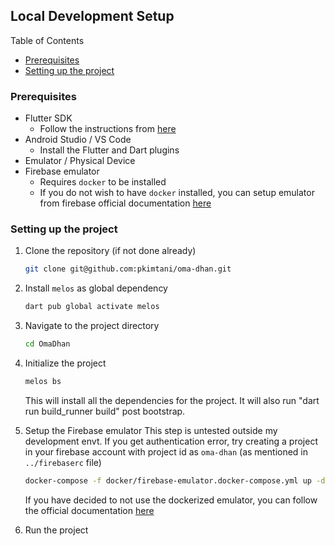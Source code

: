 ## Local Development Setup

Table of Contents

- [Prerequisites](#prerequisites)
- [Setting up the project](#setting-up-the-project)

### Prerequisites

- Flutter SDK
    - Follow the instructions from [here](https://docs.flutter.dev/get-started/install)
- Android Studio / VS Code
    - Install the Flutter and Dart plugins
- Emulator / Physical Device
- Firebase emulator
  - Requires `docker` to be installed
  - If you do not wish to have `docker` installed, you can setup emulator from firebase official documentation [here](https://firebase.google.com/docs/emulator-suite/install_and_configure)

### Setting up the project

1. Clone the repository (if not done already)
    ```bash
    git clone git@github.com:pkimtani/oma-dhan.git
    ```

2. Install `melos` as global dependency
    ```bash
    dart pub global activate melos
    ```

3. Navigate to the project directory
    ```bash
    cd OmaDhan
    ```

4. Initialize the project
    ```bash
    melos bs
    ```
    This will install all the dependencies for the project.
    It will also run "dart run build_runner build" post bootstrap.

5. Setup the Firebase emulator
    This step is untested outside my development envt.
    If you get authentication error, try creating a project in your firebase account with project id as `oma-dhan` (as mentioned in `../firebaserc` file)
    ```bash
    docker-compose -f docker/firebase-emulator.docker-compose.yml up -d
    ```
   If you have decided to not use the dockerized emulator, you can follow the official documentation [here](https://firebase.google.com/docs/emulator-suite/install_and_configure)

6. Run the project